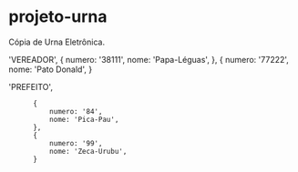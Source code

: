 # projeto-urna
Cópia de Urna Eletrônica. 
   
   'VEREADOR',
          {
              numero: '38111',
              nome: 'Papa-Léguas',
          },
          {
              numero: '77222',
              nome: 'Pato Donald', 
          }
      

   'PREFEITO',
      
          {
              numero: '84',
              nome: 'Pica-Pau', 
          },
          {
              numero: '99',
              nome: 'Zeca-Urubu',  
          }
  
